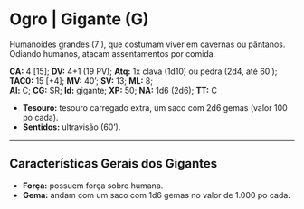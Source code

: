 # Ogro | Gigante (G)

Humanoides grandes (7’), que costumam viver em cavernas ou pântanos. Odiando humanos, atacam assentamentos por comida.

**CA:** 4 [15]; **DV:** 4+1 (19 PV); **Atq:** 1x clava (1d10) ou pedra (2d4, até 60’);  
**TAC0:** 15 [+4]; **MV:** 40’; **SV:** 13; **ML:** 8;  
**Al:** C; **CG:** SR; **Id:** gigante; **XP:** 50; **NA:** 1d6 (2d6); **TT:** C

- **Tesouro:** tesouro carregado extra, um saco com 2d6 gemas (valor 100 po cada).  
- **Sentidos:** ultravisão (60’).

---

## Características Gerais dos Gigantes

- **Força:** possuem força sobre humana.
- **Gema:** andam com um saco com 1d6 gemas no valor de 1.000 po cada.